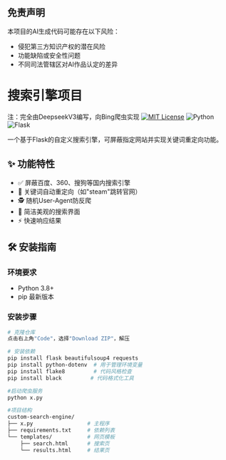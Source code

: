 ## 免责声明
本项目的AI生成代码可能存在以下风险：
- 侵犯第三方知识产权的潜在风险
- 功能缺陷或安全性问题
- 不同司法管辖区对AI作品认定的差异

# 搜索引擎项目
注：完全由DeepseekV3编写，向Bing爬虫实现
[![MIT License](https://img.shields.io/badge/License-MIT-green.svg)](LICENSE)
![Python](https://img.shields.io/badge/Python-3.8+-blue.svg)
![Flask](https://img.shields.io/badge/Flask-2.0+-green.svg)

一个基于Flask的自定义搜索引擎，可屏蔽指定网站并实现关键词重定向功能。

## ✨ 功能特性

- ✅ 屏蔽百度、360、搜狗等国内搜索引擎
- 🔀 关键词自动重定向（如"steam"跳转官网）
- 🕵️ 随机User-Agent防反爬
- 🎨 简洁美观的搜索界面
- ⚡ 快速响应结果

## 🛠️ 安装指南

### 环境要求
- Python 3.8+
- pip 最新版本

### 安装步骤
```bash
# 克隆仓库
点击右上角"Code"，选择"Download ZIP"，解压

# 安装依赖
pip install flask beautifulsoup4 requests
pip install python-dotenv  # 用于管理环境变量
pip install flake8         # 代码风格检查
pip install black         # 代码格式化工具

#启动爬虫服务
python x.py

#项目结构
custom-search-engine/
├── x.py                 # 主程序
├── requirements.txt     # 依赖列表
└── templates/           # 网页模板
    ├── search.html      # 搜索页
    └── results.html     # 结果页




